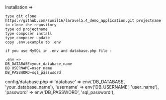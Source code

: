 Installation =>

    type git clone https://github.com/sunil16/laravel5.4_demo_application.git projectname to clone the repository
    type cd projectname
    type composer install
    type composer update
    copy .env.example to .env

    if you use MySQL in .env and database.php file :

    .env =>
    DB_DATABASE=your_database_name
    DB_USERNAME=user_name
    DB_PASSWORD=sql_passwsord

   config/database.php =>
   'database' => env('DB_DATABASE', 'your_database_name'),
   'username' => env('DB_USERNAME', 'user_name'),
   'password' => env('DB_PASSWORD', 'sql_password'),
